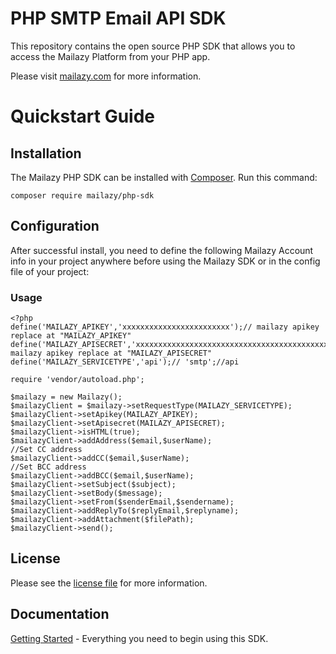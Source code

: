 # PHP SMTP Email API SDK
This repository contains the open source PHP SDK that allows you to access the Mailazy Platform from your PHP app.

Please visit [mailazy.com](https://mailazy.com/) for more information.

# Quickstart Guide

## Installation

The Mailazy PHP SDK can be installed with  [Composer](https://getcomposer.org/). Run this command:
```
composer require mailazy/php-sdk
```

## Configuration
After successful install, you need to define the following Mailazy Account info in your project anywhere before using the Mailazy SDK or in the config file of your project:

### Usage

```
<?php
define('MAILAZY_APIKEY','xxxxxxxxxxxxxxxxxxxxxxxx');// mailazy apikey replace at "MAILAZY_APIKEY"
define('MAILAZY_APISECRET','xxxxxxxxxxxxxxxxxxxxxxxxxxxxxxxxxxxxxxxxxxxxx');// mailazy apikey replace at "MAILAZY_APISECRET"
define('MAILAZY_SERVICETYPE','api');// 'smtp';//api

require 'vendor/autoload.php';

$mailazy = new Mailazy();
$mailazyClient = $mailazy->setRequestType(MAILAZY_SERVICETYPE);
$mailazyClient->setApikey(MAILAZY_APIKEY);
$mailazyClient->setApisecret(MAILAZY_APISECRET);
$mailazyClient->isHTML(true);
$mailazyClient->addAddress($email,$userName);
//Set CC address
$mailazyClient->addCC($email,$userName);
//Set BCC address
$mailazyClient->addBCC($email,$userName);
$mailazyClient->setSubject($subject);
$mailazyClient->setBody($message);
$mailazyClient->setFrom($senderEmail,$sendername);
$mailazyClient->addReplyTo($replyEmail,$replyname);
$mailazyClient->addAttachment($filePath);
$mailazyClient->send();
```          

## License

Please see the  [license file](https://github.com/mailazy/php-smtp-email-api-sdk/blob/master/LICENSE)  for more information.      

## Documentation

[Getting Started](https://mailazy.com/docs/) - Everything you need to begin using this SDK.